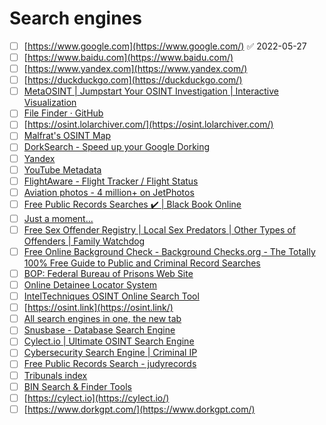 # Search engines

- [ ] [https://www.google.com](https://www.google.com/) ✅ 2022-05-27
- [ ] [https://www.baidu.com](https://www.baidu.com/)
- [ ] [https://www.yandex.com](https://www.yandex.com/)
- [ ] [https://duckduckgo.com](https://duckduckgo.com/)
- [ ] [MetaOSINT | Jumpstart Your OSINT Investigation | Interactive Visualization](https://metaosint.github.io/chart)
- [ ] [File Finder · GitHub](https://github.com/sinwindie/OSINT/find/master)
- [ ] [https://osint.lolarchiver.com/](https://osint.lolarchiver.com/)
- [ ] [Malfrat's OSINT Map](https://map.malfrats.industries/)
- [ ] [DorkSearch - Speed up your Google Dorking](https://dorksearch.com/)
- [ ] [Yandex](https://yandex.com/)
- [ ] [YouTube Metadata](https://mattw.io/youtube-metadata/)
- [ ] [FlightAware - Flight Tracker / Flight Status](https://flightaware.com/)
- [ ] [Aviation photos - 4 million+ on JetPhotos](https://www.jetphotos.com/)
- [ ] [Free Public Records Searches ✔️ | Black Book Online](https://www.blackbookonline.info/)
- [ ] [Just a moment...](https://arrestfacts.com/)
- [ ] [Free Sex Offender Registry | Local Sex Predators | Other Types of Offenders | Family Watchdog](https://www.familywatchdog.us/)
- [ ] [Free Online Background Check - Background Checks.org - The Totally 100% Free Guide to Public and Criminal Record Searches](https://backgroundchecks.org/)
- [ ] [BOP: Federal Bureau of Prisons Web Site](https://www.bop.gov/)
- [ ] [Online Detainee Locator System](https://locator.ice.gov/odls/#/index)
- [ ] [IntelTechniques OSINT Online Search Tool](https://inteltechniques.com/tools/)
- [ ] [https://osint.link](https://osint.link/)
- [ ] [All search engines in one, the new tab](https://all-io.net/)
- [ ] [Snusbase - Database Search Engine](https://snusbase.com/)
- [ ] [Cylect.io | Ultimate OSINT Search Engine](https://cylect.io/)
- [ ] [Cybersecurity Search Engine | Criminal IP](https://www.criminalip.io/en)
- [ ] [Free Public Records Search - judyrecords](https://www.judyrecords.com/)
- [ ] [Tribunals index](https://server-p7oiucccxq-uc.a.run.app/)
- [ ] [BIN Search & Finder Tools](https://www.bincodes.com/bin-search/)
- [ ] [https://cylect.io](https://cylect.io/)
- [ ] [https://www.dorkgpt.com/](https://www.dorkgpt.com/)